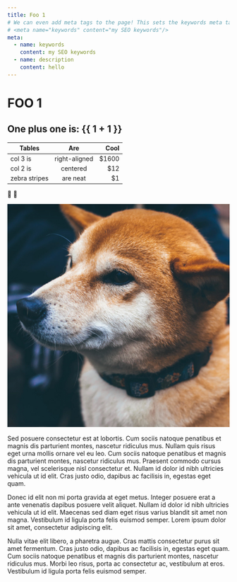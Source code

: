 ```yaml
---
title: Foo 1
# We can even add meta tags to the page! This sets the keywords meta tag.
# <meta name="keywords" content="my SEO keywords"/>
meta:
  - name: keywords
    content: my SEO keywords
  - name: description
    content: hello
---
```


# FOO 1

## One plus one is: {{ 1 + 1 }}

| Tables        | Are           | Cool  |
| ------------- |:-------------:| -----:|
| col 3 is      | right-aligned | $1600 |
| col 2 is      | centered      |   $12 |
| zebra stripes | are neat      |    $1 |

:tada: :100:

![](../img/dog.jpg)

Sed posuere consectetur est at lobortis. Cum sociis natoque penatibus et magnis dis parturient montes, nascetur ridiculus mus. Nullam quis risus eget urna mollis ornare vel eu leo. Cum sociis natoque penatibus et magnis dis parturient montes, nascetur ridiculus mus. Praesent commodo cursus magna, vel scelerisque nisl consectetur et. Nullam id dolor id nibh ultricies vehicula ut id elit. Cras justo odio, dapibus ac facilisis in, egestas eget quam.

Donec id elit non mi porta gravida at eget metus. Integer posuere erat a ante venenatis dapibus posuere velit aliquet. Nullam id dolor id nibh ultricies vehicula ut id elit. Maecenas sed diam eget risus varius blandit sit amet non magna. Vestibulum id ligula porta felis euismod semper. Lorem ipsum dolor sit amet, consectetur adipiscing elit.

Nulla vitae elit libero, a pharetra augue. Cras mattis consectetur purus sit amet fermentum. Cras justo odio, dapibus ac facilisis in, egestas eget quam. Cum sociis natoque penatibus et magnis dis parturient montes, nascetur ridiculus mus. Morbi leo risus, porta ac consectetur ac, vestibulum at eros. Vestibulum id ligula porta felis euismod semper.
